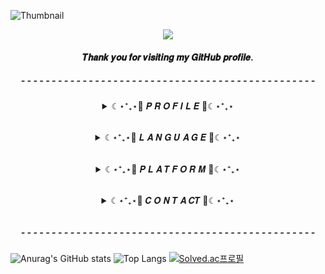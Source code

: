 
![Thumbnail](https://github.com/kimdaehwi990731/kimdaehwi990731/assets/167949524/5f304042-f5ca-4f94-8338-8bae7c97628d)

<p align="center"><a href="https://hits.seeyoufarm.com"><img src="https://hits.seeyoufarm.com/api/count/incr/badge.svg?url=https%3A%2F%2Fgithub.com%2Fkimdaehwi990731&count_bg=%23BBE1FA&title_bg=%233282B8&icon=salesforce.svg&icon_color=%23DBE2EF&title=%F0%9D%91%BD%F0%9D%91%B0%F0%9D%91%BA%F0%9D%91%B0%F0%9D%91%BB%F0%9D%91%B6%F0%9D%91%B9%F0%9D%91%BA&edge_flat=false"/></a>

<h4 align="center">𝑻𝒉𝒂𝒏𝒌 𝒚𝒐𝒖 𝒇𝒐𝒓 𝒗𝒊𝒔𝒊𝒕𝒊𝒏𝒈 𝒎𝒚 𝑮𝒊𝒕𝑯𝒖𝒃 𝒑𝒓𝒐𝒇𝒊𝒍𝒆.</h4>

<h5 align="center">- - - - - - - - - - - - - - - - - - - - - - - - - - - - - - - - - - - - - - - - - - - - - - - -</h6>
</p>
<details align="center">
  <summary> ☾⋆⁺₊⋆💙 𝑷 𝑹 𝑶 𝑭 𝑰 𝑳 𝑬 💙☾⋆⁺₊⋆ </summary>
  <h6 align="center"> 📜 빅데이터실무활용능력 1급 </h6>
  <h6 align="center"> 📜 BDA 파이썬 수료 </h6>
  <h6 align="center"> 📜 창업에듀 창업교육(기초/심화) 수료 </h6>
</details>

<h6 align="center"> </h6>

<details align="center">
  <summary> ☾⋆⁺₊⋆💜 𝑳 𝑨 𝑵 𝑮 𝑼 𝑨 𝑮 𝑬 💜☾⋆⁺₊⋆ </summary>
  <h6 align="center"> </h6>
  
  ![python](https://img.shields.io/badge/python-3776AB.svg?&style=for-the-badge&logo=python&logoColor=white)
  ![javascript](https://img.shields.io/badge/java-EE0000.svg?&style=for-the-badge&logo=javascript&logoColor=white)
  ![javascript](https://img.shields.io/badge/javascript-F7DF1E.svg?&style=for-the-badge&logo=javascript&logoColor=white)
</details>

<h6 align="center"> </h6>

<details align="center">
  <summary> ☾⋆⁺₊⋆💙 𝑷 𝑳 𝑨 𝑻 𝑭 𝑶 𝑹 𝑴 💙☾⋆⁺₊⋆ </summary>
  <h6 align="center"> </h6>
  
  ![googlecolab](https://img.shields.io/badge/googlecolab-F9AB00.svg?&style=for-the-badge&logo=googlecolab&logoColor=white)
  ![visualstudiocode](https://img.shields.io/badge/visualstudiocode-007ACC.svg?&style=for-the-badge&logo=visualstudiocode&logoColor=white)
  ![eclipseide](https://img.shields.io/badge/eclipseide-2C2255.svg?&style=for-the-badge&logo=eclipseide&logoColor=white)
  ![dbeaver](https://img.shields.io/badge/dbeaver-382923.svg?&style=for-the-badge&logo=dbeaver&logoColor=white)
  ![intellijidea](https://img.shields.io/badge/intellijidea-000000.svg?&style=for-the-badge&logo=intellijidea&logoColor=white)

  
  ![notion](https://img.shields.io/badge/notion-000000.svg?&style=for-the-badge&logo=notion&logoColor=white)

  ![kakao](https://img.shields.io/badge/kakao-FFCD00.svg?&style=for-the-badge&logo=kakao&logoColor=white)
  ![kakaotalk](https://img.shields.io/badge/kakaotalk-FFCD00.svg?&style=for-the-badge&logo=kakaotalk&logoColor=white)

</details>

<h6 align="center"> </h6>

<details align="center">
  <summary> ☾⋆⁺₊⋆💜 𝑪 𝑶 𝑵 𝑻 𝑨 𝑪𝑻 💜☾⋆⁺₊⋆ </summary>
  <h6 align="center"> </h6>
  
  <a href="https://kimzzanggu.tistory.com/"><img src="https://img.shields.io/badge/tistory-FF5A4A.svg?&style=for-the-badge&logo=tistory&logoColor=white"/></a>
  <a href="https://www.instagram.com/heeheedaeng?igsh=NHkwbGxkYzh1cWZ5&utm_source=qr"><img src="https://img.shields.io/badge/instagram-E4405F.svg?&style=for-the-badge&logo=instagram&logoColor=white"/></a>
  <a href="mailto:whee990731@naver.com"><img src="https://img.shields.io/badge/Naver%20Mail-03C75A.svg?&style=for-the-badge&logo=naver&logoColor=white"/></a>
  <a href="mailto:kimdaehwi990731@gmail.com"><img src="https://img.shields.io/badge/gmail-EA4335.svg?&style=for-the-badge&logo=gmail&logoColor=white"/></a>
  
</details>

<h6 align="center"> </h6>
<h5 align="center">- - - - - - - - - - - - - - - - - - - - - - - - - - - - - - - - - - - - - - - - - - - - - - - -</h6>

![Anurag's GitHub stats](https://github-readme-stats.vercel.app/api?username=kimdaehwi990731&show_icons=true&theme=dracula)
![Top Langs](https://github-readme-stats.vercel.app/api/top-langs/?username=kimdaehwi990731&layout=compact&theme=tokyonight)
[![Solved.ac프로필](http://mazassumnida.wtf/api/generate_badge?boj=whee990731)](https://solved.ac/whee990731)
